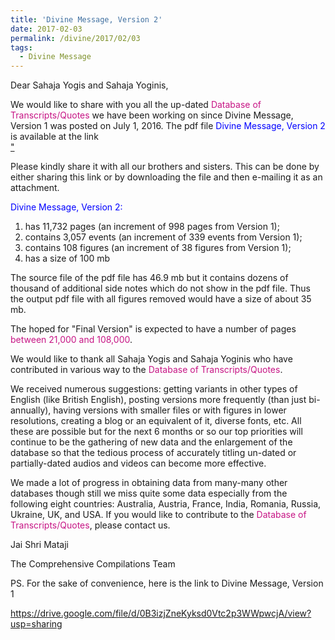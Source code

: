 ```yaml
---
title: 'Divine Message, Version 2'
date: 2017-02-03
permalink: /divine/2017/02/03
tags:
  - Divine Message
---
```

Dear Sahaja Yogis and Sahaja Yoginis,  

We would like to share with you all the up-dated <font color="mediumvioletred">Database of Transcripts/Quotes</font> we have been working on since Divine Message, Version 1 was posted on July 1, 2016. The pdf file <font color="blue">Divine Message, Version 2</font> is available at the link  
<a href="https://drive.google.com/file/d/0B3izjZneKykscmg3cWRQR1E4dWM/view?usp=sharing">"</a> 

Please kindly share it with all our brothers and sisters. This can be done by either sharing this link or by downloading the file and then e-mailing it as an attachment.  

<font color="blue">Divine Message, Version 2:</font>  
1. has 11,732 pages (an increment of 998 pages from Version 1);  
2. contains 3,057 events (an increment of 339 events from Version 1);  
3. contains 108 figures (an increment of 38 figures from Version 1);  
4. has a size of 100 mb  

The source file of the pdf file has 46.9 mb but it contains dozens of thousand of additional side notes which do not show in the pdf file. Thus the output pdf file with all  figures removed would have a size of about 35 mb.

The hoped for "Final Version" is expected to have a number of pages <font color="mediumvioletred">between 21,000 and 108,000</font>.  

We would like to thank all Sahaja Yogis and Sahaja Yoginis who have contributed in various way to the <font color="mediumvioletred">Database of Transcripts/Quotes</font>.  

We received numerous suggestions: getting variants in other types of English (like British English), posting versions more frequently (than just bi-annually), having versions with smaller files or with figures in lower resolutions, creating a blog or an equivalent of it, diverse fonts, etc. All these are possible but for the next 6 months or so our top priorities will continue to be the gathering of new data and the enlargement of the database so that the tedious process of accurately titling un-dated or partially-dated audios and videos can become more effective.  

We made a lot of progress in obtaining data from many-many other databases though still we miss quite some data especially from the following eight countries: Australia, Austria, France, India, Romania, Russia, Ukraine, UK, and USA. If you would like to contribute to the <font color="mediumvioletred">Database of Transcripts/Quotes</font>, please contact us.  

Jai Shri Mataji  

The Comprehensive Compilations Team  

PS. For the sake of convenience, here is the link to Divine Message, Version 1  

<a href="https://drive.google.com/file/d/0B3izjZneKyksd0Vtc2p3WWpwcjA/view?usp=sharing">https://drive.google.com/file/d/0B3izjZneKyksd0Vtc2p3WWpwcjA/view?usp=sharing</a>